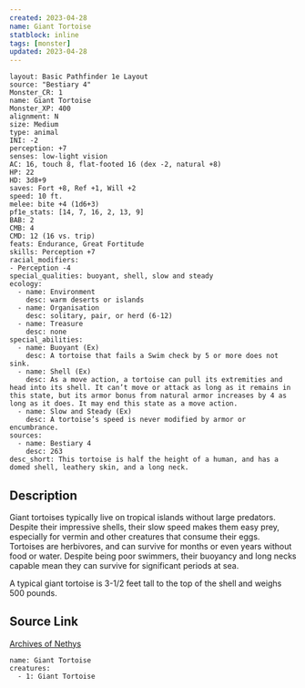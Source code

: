 ```yaml
---
created: 2023-04-28
name: Giant Tortoise
statblock: inline
tags: [monster]
updated: 2023-04-28
---
```

```statblock
layout: Basic Pathfinder 1e Layout
source: "Bestiary 4"
Monster_CR: 1
name: Giant Tortoise
Monster_XP: 400
alignment: N
size: Medium
type: animal
INI: -2
perception: +7
senses: low-light vision
AC: 16, touch 8, flat-footed 16 (dex -2, natural +8)
HP: 22
HD: 3d8+9
saves: Fort +8, Ref +1, Will +2
speed: 10 ft.
melee: bite +4 (1d6+3)
pf1e_stats: [14, 7, 16, 2, 13, 9]
BAB: 2
CMB: 4
CMD: 12 (16 vs. trip)
feats: Endurance, Great Fortitude
skills: Perception +7
racial_modifiers:
- Perception -4
special_qualities: buoyant, shell, slow and steady
ecology:
  - name: Environment
    desc: warm deserts or islands
  - name: Organisation
    desc: solitary, pair, or herd (6-12)
  - name: Treasure
    desc: none
special_abilities:
  - name: Buoyant (Ex)
    desc: A tortoise that fails a Swim check by 5 or more does not sink.
  - name: Shell (Ex)
    desc: As a move action, a tortoise can pull its extremities and head into its shell. It can’t move or attack as long as it remains in this state, but its armor bonus from natural armor increases by 4 as long as it does. It may end this state as a move action.
  - name: Slow and Steady (Ex)
    desc: A tortoise’s speed is never modified by armor or encumbrance.
sources:
  - name: Bestiary 4
    desc: 263
desc_short: This tortoise is half the height of a human, and has a domed shell, leathery skin, and a long neck.
```
## Description
Giant tortoises typically live on tropical islands without large predators. Despite their impressive shells, their slow speed makes them easy prey, especially for vermin and other creatures that consume their eggs. Tortoises are herbivores, and can survive for months or even years without food or water. Despite being poor swimmers, their buoyancy and long necks capable mean they can survive for significant periods at sea.

A typical giant tortoise is 3-1/2 feet tall to the top of the shell and weighs 500 pounds.
## Source Link
[Archives of Nethys](https://aonprd.com/MonsterDisplay.aspx?ItemName=Giant%20Tortoise)
```encounter-table
name: Giant Tortoise
creatures:
  - 1: Giant Tortoise
```
